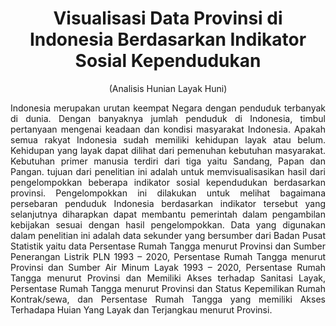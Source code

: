 <h1 align="center"> Visualisasi Data Provinsi di Indonesia Berdasarkan Indikator Sosial Kependudukan </h1>
<p align="center">(Analisis Hunian Layak Huni)</p>
<p align="justify">Indonesia merupakan urutan keempat Negara dengan penduduk terbanyak di dunia. Dengan banyaknya jumlah penduduk di Indonesia, timbul pertanyaan mengenai keadaan dan kondisi masyarakat Indonesia. Apakah semua rakyat Indonesia sudah memiliki kehidupan layak atau belum. Kehidupan yang layak dapat dilihat dari pemenuhan kebutuhan masyarakat. Kebutuhan primer manusia terdiri dari tiga yaitu Sandang, Papan dan Pangan. tujuan dari penelitian ini adalah untuk memvisualisasikan hasil dari pengelompokkan beberapa indikator sosial kependudukan berdasarkan provinsi. Pengelompokkan ini dilakukan untuk melihat bagaimana persebaran penduduk Indonesia berdasarkan indikator tersebut yang selanjutnya diharapkan dapat membantu pemerintah dalam pengambilan kebijakan sesuai dengan hasil pengelompokkan. Data yang digunakan dalam penelitian ini adalah data sekunder yang bersumber dari Badan Pusat Statistik yaitu data Persentase Rumah Tangga menurut Provinsi dan Sumber Penerangan Listrik PLN 1993 – 2020, Persentase Rumah Tangga menurut Provinsi dan Sumber Air Minum Layak 1993 – 2020, Persentase Rumah Tangga menurut Provinsi dan Memiliki Akses terhadap Sanitasi Layak, Persentase Rumah Tangga menurut Provinsi dan Status Kepemilikan Rumah Kontrak/sewa, dan Persentase Rumah Tangga yang memiliki Akses Terhadapa Huian Yang Layak dan Terjangkau menurut Provinsi. </p>
